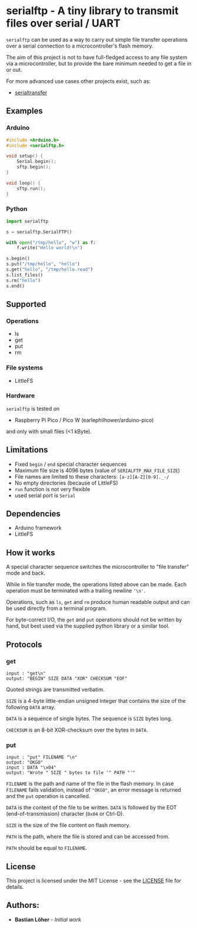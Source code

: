 # serialftp - A tiny library to transmit files over serial / UART

`serialftp` can be used as a way to carry out simple file transfer operations
over a serial connection to a microcontroller's flash memory.

The aim of this project is not to have full-fledged access to any file system via a microcontroller, but to provide the bare minimum needed to get a file in or out.

For more advanced use cases other projects exist, such as:
- [serialtransfer](https://www.arduino.cc/reference/en/libraries/serialtransfer/)


## Examples

### Arduino

```c
#include <Arduino.h>
#include <serialftp.h>

void setup() {
    Serial.begin();
    sftp.begin();
}

void loop() {
    sftp.run();
}
```

### Python

```python
import serialftp

s = serialftp.SerialFTP()

with open("/tmp/hello", "w") as f:
    f.write("Hello world!\n")

s.begin()
s.put("/tmp/hello", "hello")
s.get("hello", "/tmp/hello.read")
s.list_files()
s.rm("hello")
s.end()
```

## Supported

### Operations

- ls
- get
- put
- rm

### File systems

- LittleFS

### Hardware

`serialftp` is tested on

- Raspberry Pi Pico / Pico W (earlephilhower/arduino-pico)

and only with small files (<1 kByte).

## Limitations

- Fixed `begin` / `end` special character sequences
- Maximum file size is 4096 bytes (value of `SERIALFTP_MAX_FILE_SIZE`)
- File names are limited to these characters: `[a-z][A-Z][0-9]._-/`
- No empty directories (because of LittleFS)
- `run` function is not very flexible
- used serial port is `Serial`


## Dependencies

- Arduino framework
- LittleFS


## How it works

A special character sequence switches the microcontroller to "file transfer" mode and back.

While in file transfer mode, the operations listed above can be made.
Each operation must be terminated with a trailing newline `'\n'`.

Operations, such as `ls`, `get` and `rm` produce human readable output and can be used directly from a terminal program.

For byte-correct I/O, the `get` and `put` operations should not be written by hand, but best used via the supplied python library or a similar tool.


## Protocols

### get

```
input : "get\n"
output: "BEGIN" SIZE DATA "XOR" CHECKSUM "EOF"
```

Quoted strings are transmitted verbatim.

`SIZE` is a 4-byte little-endian unsigned integer that contains the size of the following `DATA` array.

`DATA` is a sequence of single bytes. The sequence is `SIZE` bytes long.

`CHECKSUM` is an 8-bit XOR-checksum over the bytes in `DATA`.

### put

```
input : "put" FILENAME "\n"
output: "OKGO"
input : DATA "\x04"
output: "Wrote " SIZE " bytes to file '" PATH "'"
```

`FILENAME` is the path and name of the file in the flash memory.
In case `FILENAME` fails validation, instead of `"OKGO"`, an error message is returned and the `put` operation is cancelled.

`DATA` is the content of the file to be written. `DATA` is followed by the EOT (end-of-transmission) character (`0x04` or Ctrl-D).

`SIZE` is the size of the file content on flash memory.

`PATH` is the path, where the file is stored and can be accessed from.

`PATH` should be equal to `FILENAME`.


## License

This project is licensed under the MIT License - see the [LICENSE](LICENSE) file for details.


## Authors:

* **Bastian Löher** - *Initial work*

